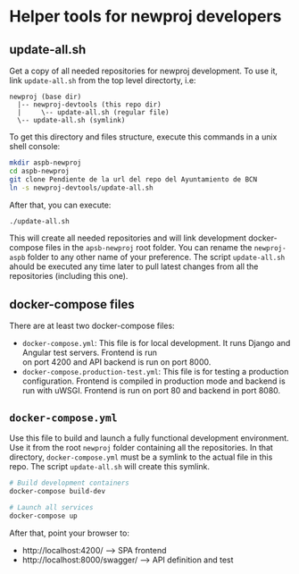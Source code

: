 Helper tools for newproj developers
=================================

update-all.sh
-------------
Get a copy of all needed repositories for newproj development. To use it, link `update-all.sh` from the top level directorty, 
i.e:

```
newproj (base dir)
  |-- newproj-devtools (this repo dir)
  |     \-- update-all.sh (regular file)
  \-- update-all.sh (symlink)
```

To get this directory and files structure, execute this commands in a unix shell console:

```bash
mkdir aspb-newproj
cd aspb-newproj
git clone Pendiente de la url del repo del Ayuntamiento de BCN
ln -s newproj-devtools/update-all.sh
```

After that, you can execute:

```bash
./update-all.sh
```

This will create all needed repositories and will link development docker-compose files in the `apsb-newproj` root folder.
You can rename the `newproj-aspb` folder to any other name of your preference.
The script `update-all.sh` ahould be executed any time later to pull latest changes from all the repositories (including
this one).

docker-compose files 
--------------------
There are at least two docker-compose files:

- `docker-compose.yml`: This file is for local development. It runs Django and Angular test servers. Frontend is run  
  on port 4200 and API backend is run on port 8000.
- `docker-compose.production-test.yml`: This file is for testing a production configuration. Frontend is compiled in 
production mode and backend is run with uWSGI. Frontend is run on port 80 and backend in port 8080. 

`docker-compose.yml`
------------------
Use this file to build and launch a fully functional development environment. Use it from the root `newproj` folder 
containing all the repositories. In that directory, `docker-compose.yml` must be a symlink to the actual file in this 
repo. The script `update-all.sh` will create this symlink.  

```bash
# Build development containers
docker-compose build-dev

# Launch all services
docker-compose up
```

After that, point your browser to:
- http://localhost:4200/  --> SPA frontend 
- http://localhost:8000/swagger/  --> API definition and test 

